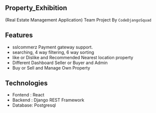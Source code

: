 ## Property_Exhibition 

(Real Estate Management Application) 
Team Project By `CodeDjangoSquad`

## Features
- sslcommerz Payment gateway support.
- searching, 4 way filtering, 6 way sorting
- like or Dislike and Recommended Nearest location property
- Different Dashboard Seller or Buyer and Admin
- Buy or Sell and Manage Own Property

## Technologies
- Fontend : React
- Backend : Django REST Framework
- Database: Postgresql
